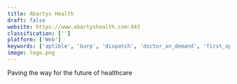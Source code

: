 ```yaml
---
title: Abartys Health
draft: false 
website: https://www.abartyshealth.com:443
classification: ['']
platform: ['Web']
keywords: ['aptible', 'burp', 'dispatch', 'doctor_on_demand', 'first_opinion', 'flume_health', 'fullscript', 'goodrx', 'headspace', 'healthtap', 'healthwiz', 'mdlive', 'maven_app', 'memora_health', 'nara_baby', 'parsley_health', 'pillsy', 'robinhealth', 'round', 'seeqor', 'vgs_collect.js', 'zipline']
image: logo.png
---
```

Paving the way for the future of healthcare